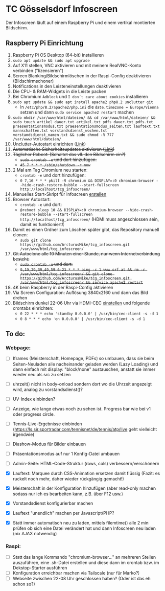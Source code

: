 # TC Gösselsdorf Infoscreen
Der Infoscreen läuft auf einem Raspberry Pi und einem vertikal montierten Bildschirm.

## Raspberry Pi Einrichtung

1. Raspberry Pi OS Desktop (64-bit) installieren
2. `sudo apt update && sudo apt upgrade`
3. Auf X11 stellen, VNC aktivieren und mit meinem RealVNC-Konto verbinden ("lizensieren")
4. Screen Blanking/Bildschirmlöschen in der Raspi-Config deaktivieren (Bildschirmschoner)
5. Notifications in den Leisteneinstellungen deaktivieren
6. Die CPU- & RAM-Widgets in die Leiste packen
7. Bei Chromium `Adblock` und `I don’t care about cookies` installieren
8. `sudo apt update && sudo apt install apache2 php8.2 unclutter git`
    - In `/etc/php/8.2/apache2/php.ini` die `date.timezone = Europe/Vienna` setzen und dann `sudo service apache2 restart` machen
9.  `sudo mkdir /var/www/html/dateien/ && cd /var/www/html/dateien/ && sudo touch artikel_dauer.txt artikel.txt pdfs_dauer.txt pdfs.txt praesentationsmodus.txt praesentationsmodus_seiten.txt lauftext.txt mannschaften.txt vorstandsdienst_wochen.txt vorstandsdienst_namen.txt && sudo chmod -R 777 /var/www/html/dateien/`
10. Unclutter-Autostart einrichten ([Link](https://ostechnix.com/auto-hide-mouse-pointer-using-unclutter-after-a-certain-time/))
11. ~~Automatische Sicherheitsupdates aktivieren ([Link](https://www.elektronik-kompendium.de/sites/raspberry-pi/2002101.htm))~~
12. ~~Täglicher Reboot: (Schaltet das vll. den Bildschirm ein?)~~
    - ~~`sudo crontab -e` und dort hinzufügen:~~
    - ~~`45 7 * * * /sbin/shutdown -r now`~~
13. 2 Mal am Tag Chromium neu starten:
    - `crontab -e` und dort hinzufügen:
    - `0 7,16 * * * pkill -9 chromium && DISPLAY=:0 chromium-browser --hide-crash-restore-bubble --start-fullscreen http://localhost/tcg_infoscreen/`
14. Manuelles Start-Skript für Infoscreen [erstellen](https://askubuntu.com/questions/475081/how-to-create-a-launcher-to-execute-a-terminal-command)
15. Browser Autostart:
    - `crontab -e` und dort:
    - `@reboot sleep 10 && DISPLAY=:0 chromium-browser --hide-crash-restore-bubble --start-fullscreen http://localhost/tcg_infoscreen/` (HDMI muss angeschlossen sein, damit es funktioniert!)
16. Damit es einen Ordner zum Löschen später gibt, das Repository manuell clonen:
    - `sudo git clone https://github.com/ArcturusMike/tcg_infoscreen.git /var/www/html/tcg_infoscreen/`
17. ~~Git Autoclone alle 10 Minuten einer Stunde, nur wenn Internetverbindung besteht:~~
    - ~~`sudo crontab -e` und dort:~~
    - ~~`9,19,29,39,49,59 6-21 * * * ping -c 1 www.orf.at && rm -r /var/www/html/tcg_infoscreen/ && git clone https://github.com/ArcturusMike/tcg_infoscreen.git /var/www/html/tcg_infoscreen/ && service apache2 restart`~~
18. 4K beim Raspberry in der Raspi-Config aktivieren
19.  Via Screen Configuration: Auflösung 3840x2160 und dann das Bild drehen
20. Bildschirm dunkel 22-06 Uhr via HDMI-CEC [einstellen](https://pimylifeup.com/raspberrypi-hdmi-cec/) und folgende crontabs einrichten:
    - `0 22 * * * echo 'standby 0.0.0.0' | /usr/bin/cec-client -s -d 1`
    - `0 8 * * * echo 'on 0.0.0.0' | /usr/bin/cec-client -s -d 1`

## To do:
### Webpage:

- [ ] Iframes (Meisterschaft, Homepage, PDFs) so umbauen, dass sie beim Seiten-Neuladen alle nacheinander geladen werden (Lazy Loading) und dann einfach mit display: "block/none" austauschen, anstatt sie immer wieder neu als src zu setzen
- [ ] uhrzeit() nicht in body-onload sondern dort wo die Uhrzeit angezeigt wird, analog zu vorstandsdienst()?
- [ ] UV-Index einbinden?
- [ ] Anzeige, wie lange etwas noch zu sehen ist. Progress bar wie bei v1 oder progress circle.
- [ ] Tennis-Live-Ergebnisse einbinden (https://ls.sir.sportradar.com/tennisnet/de/tennis/atp/live geht vielleicht irgendwie)
- [ ] Diashow-Modus für Bilder einbauen
- [ ] Präsentationsmodus auf nur 1 Konfig-Datei umbauen
- [ ] Admin-Seite: HTML-Code-Struktur (rows, cols) verbessern/verschönern
- [x] Lauftext: Marquee durch CSS-Animation ersetzen damit flüssig (Fazit: es ruckelt noch mehr, daher wieder rückgängig gemacht!)
- [x] Meisterschaft in der Konfiguration hinzufügen (aber read-only machen sodass nur ich es bearbeiten kann, z.B. über F12 usw.)
- [x] Vorstandsdienst konfigurierbar machen
- [x] Lauftext "unendlich" machen per Javascript/PHP?
- [x] Statt immer automatisch neu zu laden, mittels filemtime() alle 2 min prüfen ob sich eine Datei verändert hat und dann Infoscreen neu laden (nix AJAX notwendig)


### Raspi:

- [ ] Statt das lange Kommando "chromium-browser..." an mehreren Stellen auszuführen, eine .sh-Datei erstellen und diese dann im crontab bzw. im Dekstop-Starter ausführen
- [ ] Konfiguration erreichbar machen via Tailscale (nur für Marko?)
- [ ] Webseite zwischen 22-08 Uhr geschlossen haben? (Oder ist das eh schon so?)